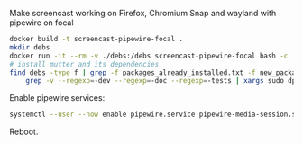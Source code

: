 Make screencast working on Firefox, Chromium Snap and wayland with pipewire on focal

```bash
docker build -t screencast-pipewire-focal .
mkdir debs
docker run -it --rm -v ./debs:/debs screencast-pipewire-focal bash -c 'cp /src/*.deb /debs'
# install mutter and its dependencies
find debs -type f | grep -f packages_already_installed.txt -f new_packages.txt | \
    grep -v --regexp=-dev --regexp=-doc --regexp=-tests | xargs sudo dpkg -i
```

Enable pipewire services:

```bash
systemctl --user --now enable pipewire.service pipewire-media-session.service
```

Reboot.
